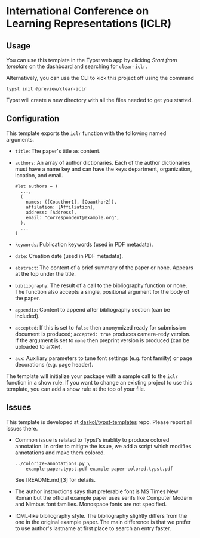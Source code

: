 # International Conference on Learning Representations (ICLR)

## Usage

You can use this template in the Typst web app by clicking _Start from
template_ on the dashboard and searching for `clear-iclr`.

Alternatively, you can use the CLI to kick this project off using the command

```shell
typst init @preview/clear-iclr
```

Typst will create a new directory with all the files needed to get you started.

## Configuration

This template exports the `iclr` function with the following named arguments.

- `title`: The paper's title as content.
- `authors`: An array of author dictionaries. Each of the author dictionaries
  must have a name key and can have the keys department, organization,
  location, and email.

  ```typst
  #let authors = (
    ...,
    (
      names: ([Coauthor1], [Coauthor2]),
      affilation: [Affiliation],
      address: [Address],
      email: "correspondent@example.org",
    ),
    ...
  )
  ```
- `keywords`: Publication keywords (used in PDF metadata).
- `date`: Creation date (used in PDF metadata).
- `abstract`: The content of a brief summary of the paper or none. Appears at
  the top under the title.
- `bibliography`: The result of a call to the bibliography function or none.
  The function also accepts a single, positional argument for the body of the
  paper.
- `appendix`: Content to append after bibliography section (can be included).
- `accepted`: If this is set to `false` then anonymized ready for submission
  document is produced; `accepted: true` produces camera-redy version. If
  the argument is set to `none` then preprint version is produced (can be
  uploaded to arXiv).
- `aux`: Auxiliary parameters to tune font settings (e.g. font familty) or page
  decorations (e.g. page header).

The template will initialize your package with a sample call to the `iclr`
function in a show rule. If you want to change an existing project to use this
template, you can add a show rule at the top of your file.

## Issues


This template is developed at [daskol/typst-templates][1] repo. Please report
all issues there.

- Common issue is related to Typst's inablity to produce colored annotation. In
  order to mitigte the issue, we add a script which modifies annotations and
  make them colored.

  ```shell
  ../colorize-annotations.py \
      example-paper.typst.pdf example-paper-colored.typst.pdf
  ```

  See [README.md][3] for details.

- The author instructions says that preferable font is MS Times New Roman but
  the official example paper uses serifs like Computer Modern and Nimbus font
  families. Monospace fonts are not specified.

- ICML-like bibliography style. The bibliography slightly differs from the one
  in the original example paper. The main difference is that we prefer to use
  author's lastname at first place to search an entry faster.

[1]: https://github.com/daskol/typst-templates
[2]: https://github.com/daskol/typst-templates/#colored-annotations
[2024]: https://iclr.cc/Conferences/2024/CallForPapers
[2025]: https://iclr.cc/Conferences/2025/CallForPapers
